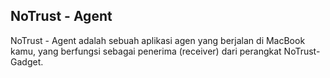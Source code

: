 ## NoTrust - Agent
NoTrust - Agent adalah sebuah aplikasi agen yang berjalan di MacBook kamu, yang berfungsi sebagai penerima (receiver) dari perangkat NoTrust-Gadget.
